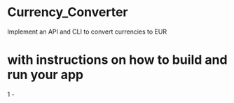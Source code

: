 # Currency_Converter

Implement an API and CLI to convert currencies to EUR

# with instructions on how to build and run your app

1 - 



